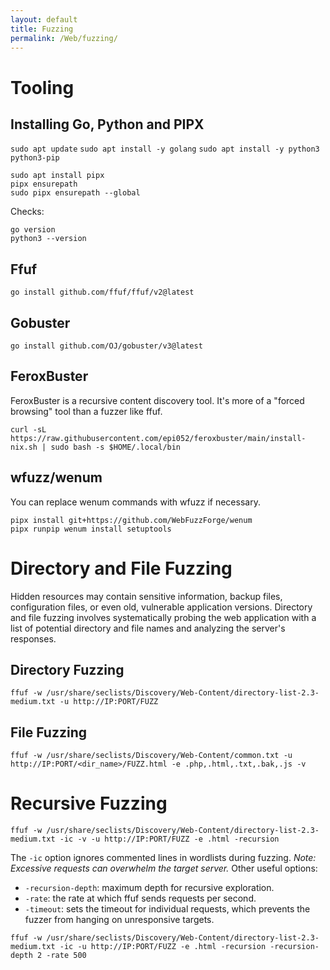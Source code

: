 ```yaml
---
layout: default
title: Fuzzing
permalink: /Web/fuzzing/
---
```


# Tooling

## Installing Go, Python and PIPX
```sudo apt update```
```sudo apt install -y golang```
```sudo apt install -y python3 python3-pip```
```
sudo apt install pipx
pipx ensurepath
sudo pipx ensurepath --global
```
Checks:
```
go version
python3 --version
```

## Ffuf
```
go install github.com/ffuf/ffuf/v2@latest
```

## Gobuster
```
go install github.com/OJ/gobuster/v3@latest
```

## FeroxBuster
FeroxBuster is a recursive content discovery tool. It's more of a "forced browsing" tool than a fuzzer like ffuf.
```
curl -sL https://raw.githubusercontent.com/epi052/feroxbuster/main/install-nix.sh | sudo bash -s $HOME/.local/bin
```

## wfuzz/wenum
You can replace wenum commands with wfuzz if necessary.
```
pipx install git+https://github.com/WebFuzzForge/wenum
pipx runpip wenum install setuptools
```

# Directory and File Fuzzing
 Hidden resources may contain sensitive information, backup files, configuration files, or even old, vulnerable application versions.
 Directory and file fuzzing involves systematically probing the web application with a list of potential directory and file names and analyzing the server's responses.

 ## Directory Fuzzing
 
```
ffuf -w /usr/share/seclists/Discovery/Web-Content/directory-list-2.3-medium.txt -u http://IP:PORT/FUZZ
```

 ## File Fuzzing

 ```
ffuf -w /usr/share/seclists/Discovery/Web-Content/common.txt -u http://IP:PORT/<dir_name>/FUZZ.html -e .php,.html,.txt,.bak,.js -v
```

# Recursive Fuzzing
```
ffuf -w /usr/share/seclists/Discovery/Web-Content/directory-list-2.3-medium.txt -ic -v -u http://IP:PORT/FUZZ -e .html -recursion
```
The `-ic` option ignores commented lines in wordlists during fuzzing.
*Note: Excessive requests can overwhelm the target server.*
Other useful options:
- `-recursion-depth`: maximum depth for recursive exploration.
- `-rate`: the rate at which ffuf sends requests per second.
- `-timeout`: sets the timeout for individual requests, which prevents the fuzzer from hanging on unresponsive targets.
```
ffuf -w /usr/share/seclists/Discovery/Web-Content/directory-list-2.3-medium.txt -ic -u http://IP:PORT/FUZZ -e .html -recursion -recursion-depth 2 -rate 500
```
